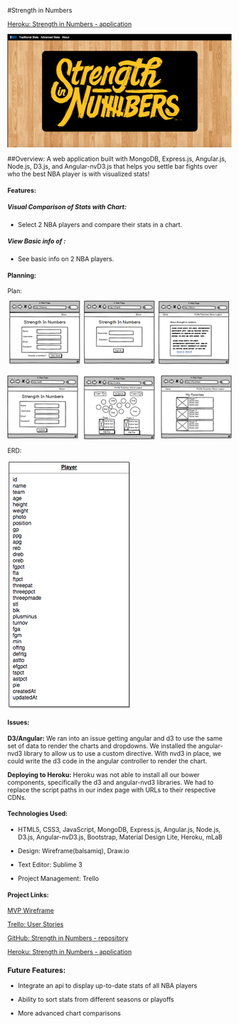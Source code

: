 #Strength in Numbers

[Heroku: Strength in Numbers - application](https://strength-in-numbers.herokuapp.com/)

![Alt Image Text](strength-in-numbers-home.png "Screenshot")

##Overview:
A web application built with MongoDB, Express.js, Angular.js, Node.js, D3.js, and Angular-nvD3.js that helps you settle bar fights over who the best NBA player is with visualized stats!

#### Features:
##### Visual Comparison of Stats with Chart:
- Select 2 NBA players and compare their stats in a chart.

##### View Basic info of :
- See basic info on 2 NBA players.

#### Planning:

Plan: 

![Alt Image Text](strength_in_numbers_plan.png "Screenshot")

ERD: 

![Alt Image Text](strength_in_numbers_img.png)


#### Issues:

**D3/Angular:**
We ran into an issue getting angular and d3 to use the same set of data to render the charts and dropdowns.  We installed the angular-nvd3 library to allow us to use a custom directive.  With nvd3 in place, we could write the d3 code in the angular controller to render the chart.

**Deploying to Heroku:**
Heroku was not able to install all our bower components, specifically the d3 and angular-nvd3 libraries.  We had to replace the script paths in our index page with URLs to their respective CDNs.

#### Technologies Used:
- HTML5, CSS3, JavaScript, MongoDB, Express.js, Angular.js, Node.js, D3.js, Angular-nvD3.js, Bootstrap, Material Design Lite, Heroku, mLaB

- Design: Wireframe(balsamiq), Draw.io

- Text Editor: Sublime 3

- Project Management: Trello

#### Project Links:

[MVP Wireframe](https://trello.com/c/N18k61Fz/18-new-mockup-1-png)

[Trello: User Stories](https://trello.com/b/CSUpD9Vh/strength-in-numbers-dev)

[GitHub: Strength in Numbers - repository](https://github.com/daquigley4/strengthinnumbers)

[Heroku: Strength in Numbers - application](https://strength-in-numbers.herokuapp.com/)

### Future Features:
- Integrate an api to display up-to-date stats of all NBA players

- Ability to sort stats from different seasons or playoffs

- More advanced chart comparisons